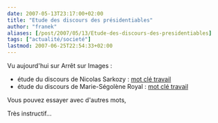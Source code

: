```yaml
---
date: 2007-05-13T23:17:00+02:00
title: "Etude des discours des présidentiables"
author: "franek"
aliases: [/post/2007/05/13/Etude-des-discours-des-presidentiables]
tags: ["actualité/societé"]
lastmod: 2007-06-25T22:54:33+02:00
---
```

Vu aujourd'hui sur Arrêt sur Images :

- étude du discours de Nicolas Sarkozy : [mot clé travail](http://www.up.univ-mrs.fr/veronis/Discours2007/voisins.php?e=travail&n=Sarkozy&action=Voisins)
- étude du discours de Marie-Ségolène Royal : [mot clé travail](http://www.up.univ-mrs.fr/veronis/Discours2007/voisins.php?e=travail&n=Royal&action=Voisins)

Vous pouvez essayer avec d'autres mots,

Très instructif...
